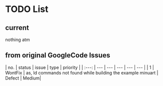 # TODO List

## current

nothing atm

## from original GoogleCode Issues

| no. | status | issue | type | priority |
| :---: | --- | --- | --- | --- | --- |
| 1 | WontFix | as, ld commands not found while building the example minuart | Defect | Medium|

